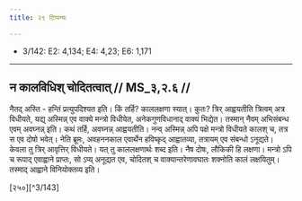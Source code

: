```yaml
---
title: २९ टिप्पन्यः

---
```

- 3/142: E2: 4,134; E4: 4,23; E6: 1,171

____________________________________________


## न कालविधिश् चोदितत्वात् // MS_३,२.६ //

नैतद् अस्ति - हन्तिं प्रत्युपदिश्यत इति। किं तर्हि? काललक्षणा स्यात्। कुतः? त्रिर् आह्वयतीति त्रित्वम् अत्र विधीयते, यद्य् अस्मिन्न् एव वाक्ये मन्त्रो विधीयेत, अनेकगुणविधानाद् वाक्यं भिद्येत। तस्मान् नैवम् अभिसंबन्ध एवम् अवघ्नन्न् इति। कथं तर्हि, अवघ्नन्न् आह्वयतीति। नन्व् अस्मिन्न् अपि पक्षे मन्त्रो विधीयते कालश् च, तत्र स एव दोषो भवेत्। नेति ब्रूमः, अवहननकाल एवार्थेन हविष्कृद् आह्वातव्या, तत्रायम् एव संबन्धो ऽनूद्यते। केवला तु त्रिर् आवृत्तिर् विधीयते। यत् तु काललक्षणार्थः शब्द इति। नैष दोषः, लौकिकी हि लक्षणा। मन्त्रो ऽपि च रूपाद् एवाह्वाने प्राप्तः, सो ऽप्य् अनूद्यत एव, चोदितश् च वाक्यान्तरेणावघातः शक्नोति कालं लक्षयितुम्। तस्माद् आह्वाने विनियोक्तव्य इति।

[२५०][^3/143]
